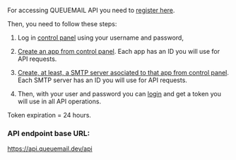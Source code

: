 

For accessing QUEUEMAIL API you need to <a target="_blank" href="https://queuemail.dev/qmadmin/register">register here</a>. 

Then, you need to follow these steps:

1. Log in <a target="_blank" href="https://queuemail.dev/qmadmin/">control panel</a> using your username and password, 

2. [Create an app from control panel](api-apps.md). Each app has an ID you will use for API requests.

3. [Create, at least, a SMTP server asociated to that app from control panel](api-smtps.md). Each SMTP server has an ID you will use for API requests.

4. Then, with your user and password you can [login](api-login.md) and get a token you will use in all API operations.

Token expiration = 24 hours.

### API endpoint base URL:

https://api.queuemail.dev/api 





